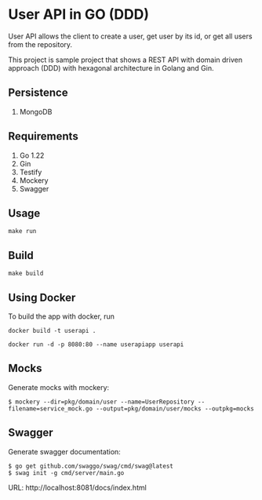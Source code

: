 # User API in GO (DDD)

User API allows the client to create a user, get user by its id, or get all users from the repository.

This project is sample project that shows a REST API 
with domain driven approach (DDD) with hexagonal architecture in Golang and Gin.

## Persistence

1. MongoDB

## Requirements

1. Go 1.22
1. Gin
1. Testify
1. Mockery
1. Swagger

## Usage

`make run`

## Build

`make build`

## Using Docker

To build the app with docker, run

`docker build -t userapi .`

`docker run -d -p 8080:80 --name userapiapp userapi`

## Mocks

Generate mocks with mockery: 

```
$ mockery --dir=pkg/domain/user --name=UserRepository --filename=service_mock.go --output=pkg/domain/user/mocks --outpkg=mocks
```

## Swagger

Generate swagger documentation: 

```
$ go get github.com/swaggo/swag/cmd/swag@latest
$ swag init -g cmd/server/main.go
```

URL: http://localhost:8081/docs/index.html